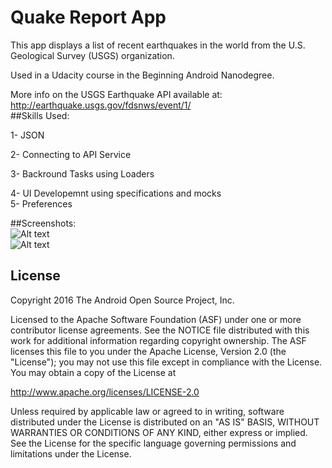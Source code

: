 Quake Report App
===================================

This app displays a list of recent earthquakes in the world
from the U.S. Geological Survey (USGS) organization.

Used in a Udacity course in the Beginning Android Nanodegree.

More info on the USGS Earthquake API available at:
http://earthquake.usgs.gov/fdsnws/event/1/
<Br />
##Skills Used:<Br />

1- JSON<Br />

2- Connecting to API Service<Br />

3- Backround Tasks using Loaders<Br />

4- UI Developemnt using specifications and mocks<Br />
5- Preferences<Br />

##Screenshots:<br />
![Alt text](https://i.imgsafe.org/bb3da651f3.png "")<br />
![Alt text](https://i.imgsafe.org/bb3da651f3.png "")<br />





License
-------

Copyright 2016 The Android Open Source Project, Inc.

Licensed to the Apache Software Foundation (ASF) under one or more contributor
license agreements.  See the NOTICE file distributed with this work for
additional information regarding copyright ownership.  The ASF licenses this
file to you under the Apache License, Version 2.0 (the "License"); you may not
use this file except in compliance with the License.  You may obtain a copy of
the License at

http://www.apache.org/licenses/LICENSE-2.0

Unless required by applicable law or agreed to in writing, software
distributed under the License is distributed on an "AS IS" BASIS, WITHOUT
WARRANTIES OR CONDITIONS OF ANY KIND, either express or implied.  See the
License for the specific language governing permissions and limitations under
the License.
